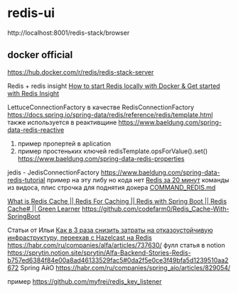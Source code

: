 # redis-ui
http://localhost:8001/redis-stack/browser

## docker official
https://hub.docker.com/r/redis/redis-stack-server


Redis + redis insight
[How to start Redis locally with Docker & Get started with Redis Insight](https://www.youtube.com/watch?v=4vWAMMFjwd0&t=723s)

LettuceConnectionFactory в качестве RedisConnectionFactory
https://docs.spring.io/spring-data/redis/reference/redis/template.html
также используется в реактивщине
https://www.baeldung.com/spring-data-redis-reactive


1) пример пропертей в aplication
2) пример простеньких ключей
   redisTemplate.opsForValue().set()
https://www.baeldung.com/spring-data-redis-properties


jedis - JedisConnectionFactory
https://www.baeldung.com/spring-data-redis-tutorial
пример на эту либу но кода нет
[Redis за 20 минут](https://www.youtube.com/watch?v=QpBaA6B1U90&t=545s)
команды из видоса, плис строчка для поднятия докера 
[COMMAND_REDIS.md](dev/COMMAND_REDIS.md)




[What is Redis Cache || Redis For Caching || Redis with Spring Boot || Redis Cache# || Green Learner](https://www.youtube.com/playlist?list=PLq3uEqRnr_2EGtGlFBPeGtL-ccsJY_8EJ)
https://github.com/codefarm0/Redis_Cache-With-SpringBoot


Статьи от Ильи
[Как в 3 раза снизить затраты на отказоустойчивую инфраструктуру, переехав с Hazelcast на Redis](https://www.youtube.com/watch?v=JQpPXXPFhPg)
https://habr.com/ru/companies/alfa/articles/737630/
фулл статья в notion
https://sprytin.notion.site/sprytin/Alfa-Backend-Stories-Redis-b757ed6384f84e00a8ad46133529fac5#0da2f5e0ce3f49bfa5d1239510aa2672
Spring АйО
https://habr.com/ru/companies/spring_aio/articles/829054/

пример
https://github.com/myfrei/redis_key_listener